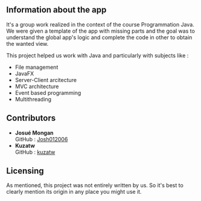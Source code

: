 ## Information about the app

It's a group work realized in the context of the course Programmation Java. We were given a template of the app with missing parts and the goal was to understand the global app's logic 
and complete the code in other to obtain the wanted view.

This project helped us work with Java and particularly with subjects like :
- File management
- JavaFX
- Server-Client arcitecture
- MVC architecture
- Event based programming
- Multithreading

## Contributors

- **Josué Mongan**  
  GitHub : [Josh012006](https://github.com/Josh012006)  
- **Kuzatw**  
  GitHub : [kuzatw](https://github.com/kuzatw) 

## Licensing

As mentioned, this project was not entirely written by us. So it's best to clearly mention its origin in any place you might use it.

